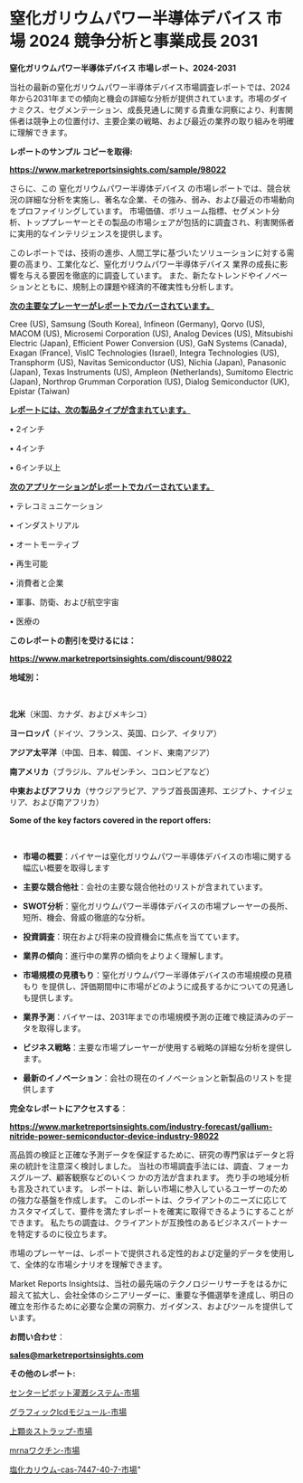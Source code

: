 # 窒化ガリウムパワー半導体デバイス 市場 2024 競争分析と事業成長 2031

<strong>窒化ガリウムパワー半導体デバイス 市場レポート、2024-2031</strong>

当社の最新の窒化ガリウムパワー半導体デバイス市場調査レポートでは、2024年から2031年までの傾向と機会の詳細な分析が提供されています。市場のダイナミクス、セグメンテーション、成長見通しに関する貴重な洞察により、利害関係者は競争上の位置付け、主要企業の戦略、および最近の業界の取り組みを明確に理解できます。



<strong>レポートのサンプル コピーを取得:</strong> <a href=https://www.marketreportsinsights.com/sample/98022>

<strong><u>https://www.marketreportsinsights.com/sample/98022</u></strong></a>

さらに、この 窒化ガリウムパワー半導体デバイス の市場レポートでは、競合状況の詳細な分析を実施し、著名な企業、その強み、弱み、および最近の市場動向をプロファイリングしています。 市場価値、ボリューム指標、セグメント分析、トッププレーヤーとその製品の市場シェアが包括的に調査され、利害関係者に実用的なインテリジェンスを提供します。

このレポートでは、技術の進歩、人間工学に基づいたソリューションに対する需要の高まり、工業化など、窒化ガリウムパワー半導体デバイス 業界の成長に影響を与える要因を徹底的に調査しています。 また、新たなトレンドやイノベーションとともに、規制上の課題や経済的不確実性も分析します。



<strong><u>次の主要なプレーヤーがレポートでカバーされています。</u></strong>

Cree (US), Samsung (South Korea), Infineon (Germany), Qorvo (US), MACOM (US), Microsemi Corporation (US), Analog Devices (US), Mitsubishi Electric (Japan), Efficient Power Conversion (US), GaN Systems (Canada), Exagan (France), VisIC Technologies (Israel), Integra Technologies (US), Transphorm (US), Navitas Semiconductor (US), Nichia (Japan), Panasonic (Japan), Texas Instruments (US), Ampleon (Netherlands), Sumitomo Electric (Japan), Northrop Grumman Corporation (US), Dialog Semiconductor (UK), Epistar (Taiwan)



<strong><u><b>レポートには、次の製品タイプが含まれています。</b></u></strong>

• 2インチ

• 4インチ

• 6インチ以上



<strong><u><b>次のアプリケーションがレポートでカバーされています。</b></u></strong>

• テレコミュニケーション

• インダストリアル

• オートモーティブ

• 再生可能

• 消費者と企業

• 軍事、防衛、および航空宇宙

• 医療の



<strong><b>このレポートの割引を受けるには：</b></strong>

<a href=https://www.marketreportsinsights.com/discount/98022>

<strong><u>https://www.marketreportsinsights.com/discount/98022</u></strong></a>



<strong>地域別：</strong>

<strong> </strong>



<strong>北米</strong>（米国、カナダ、およびメキシコ）



<strong>ヨーロッパ</strong>（ドイツ、フランス、英国、ロシア、イタリア）



<strong>アジア太平洋</strong>（中国、日本、韓国、インド、東南アジア）



<strong>南アメリカ</strong>（ブラジル、アルゼンチン、コロンビアなど）



<strong>中東およびアフリカ</strong>（サウジアラビア、アラブ首長国連邦、エジプト、ナイジェリア、および南アフリカ）



<strong>Some of the key factors covered in the report offers:</strong>

<strong> </strong>
<ul>
  <li>

<strong>市場の概要</strong>：バイヤーは窒化ガリウムパワー半導体デバイスの市場に関する幅広い概要を取得します</li>
  <li>

<strong>主要な競合他社</strong>：会社の主要な競合他社のリストが含まれています。</li>
  <li>

<strong>SWOT分析</strong>：窒化ガリウムパワー半導体デバイスの市場プレーヤーの長所、短所、機会、脅威の徹底的な分析。</li>
  <li>

<strong>投資調査</strong>：現在および将来の投資機会に焦点を当てています。</li>
  <li>

<strong>業界の傾向</strong>：進行中の業界の傾向をよりよく理解します。</li>
  <li>

<strong>市場規模の見積もり</strong>：窒化ガリウムパワー半導体デバイスの市場規模の見積もり を提供し、評価期間中に市場がどのように成長するかについての見通しも提供します。</li>
  <li>

<strong>業界予測</strong>：バイヤーは、2031年までの市場規模予測の正確で検証済みのデータを取得します。</li>
  <li>

<strong>ビジネス戦略</strong>：主要な市場プレーヤーが使用する戦略の詳細な分析を提供します。</li>
  <li>

<strong>最新のイノベーション</strong>：会社の現在のイノベーションと新製品のリストを提供します</li>
</ul>


<strong>完全なレポートにアクセスする</strong>：

<a href=https://www.marketreportsinsights.com/industry-forecast/gallium-nitride-power-semiconductor-device-industry-98022>

<strong><u>https://www.marketreportsinsights.com/industry-forecast/gallium-nitride-power-semiconductor-device-industry-98022</u></strong></a>

高品質の検証と正確な予測データを保証するために、研究の専門家はデータと将来の統計を注意深く検討しました。 当社の市場調査手法には、調査、フォーカスグループ、顧客観察などのいくつ かの方法が含まれます。 売り手の地域分析も言及されています。 レポートは、新しい市場に参入しているユーザーのための強力な基盤を作成します。 このレポートは、クライアントのニーズに応じてカスタマイズして、要件を満たすレポートを確実に取得できるようにすることができます。 私たちの調査は、クライアントが互換性のあるビジネスパートナーを特定するのに役立ちます。

市場のプレーヤーは、レポートで提供される定性的および定量的データを使用して、全体的な市場シナリオを理解できます。

Market Reports Insightsは、当社の最先端のテクノロジーリサーチをはるかに超えて拡大し、会社全体のシニアリーダーに、重要な予備選挙を達成し、明日の確立を形作るために必要な企業の洞察力、ガイダンス、およびツールを提供しています。



<strong><b>お問い合わせ</b></strong>：

<a href=mailto:sales@marketreportsinsights.com>

<strong><u>sales@marketreportsinsights.com</u></strong></a>



<strong>その他のレポート:</strong>

<a href=https://www.linkedin.com/pulse/センターピボット灌漑システム-市場-2023-推進要因と成長機会-2030-uazif/>センターピボット灌漑システム-市場</a>

<a href=https://www.linkedin.com/pulse/グラフィックlcdモジュール-市場-2023-年のダイナミクスとビジネストレンド-0ntmf/>グラフィックlcdモジュール-市場</a>

<a href=https://www.linkedin.com/pulse/上顆炎ストラップ-市場-2023-swot-分析と最新イノベーション-2030-aps8f/>上顆炎ストラップ-市場</a>

<a href=https://www.linkedin.com/pulse/mrnaワクチン-市場-2023-swot-分析と成長率-2030-pr-news-hub-lzgvf/>mrnaワクチン-市場</a>

<a href=https://www.linkedin.com/pulse/塩化カリウム-cas-7447-40-7-市場-2030-年までの需要に焦点を当てた-fdndf/>塩化カリウム-cas-7447-40-7-市場</a>"
